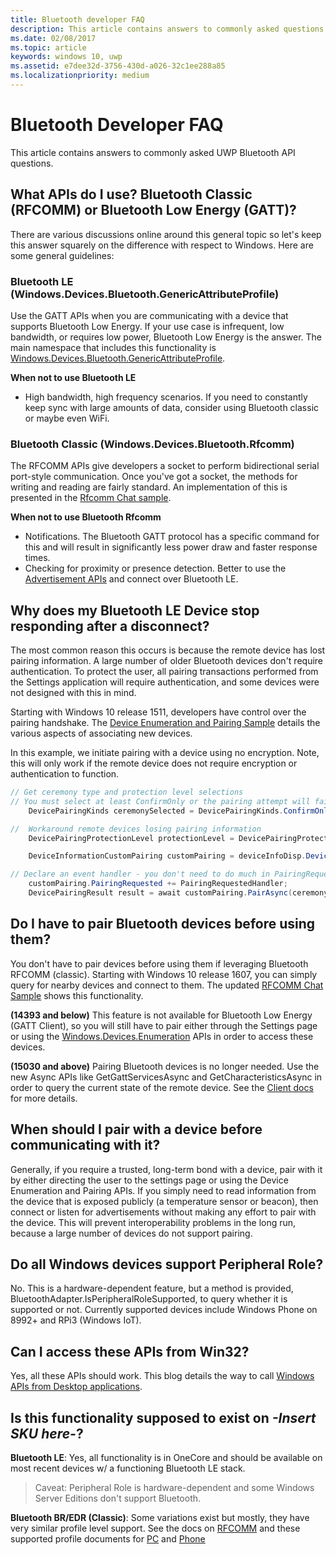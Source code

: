 ```yaml
---
title: Bluetooth developer FAQ
description: This article contains answers to commonly asked questions related to the UWP bluetooth APIs.
ms.date: 02/08/2017
ms.topic: article
keywords: windows 10, uwp
ms.assetid: e7dee32d-3756-430d-a026-32c1ee288a85
ms.localizationpriority: medium
---
```

# Bluetooth Developer FAQ

This article contains answers to commonly asked UWP Bluetooth API questions.

## What APIs do I use? Bluetooth Classic (RFCOMM) or Bluetooth Low Energy (GATT)?
There are various discussions online around this general topic so let's keep this answer squarely on the difference with respect to Windows. Here are some general guidelines:

### Bluetooth LE (Windows.Devices.Bluetooth.GenericAttributeProfile)

Use the GATT APIs when you are communicating with a device that supports Bluetooth Low Energy. If your use case is infrequent, low bandwidth, or requires low power, Bluetooth Low Energy is the answer. The main namespace that includes this functionality is [Windows.Devices.Bluetooth.GenericAttributeProfile](https://docs.microsoft.com/uwp/api/Windows.Devices.Bluetooth.GenericAttributeProfile). 

**When not to use Bluetooth LE**
- High bandwidth, high frequency scenarios. If you need to constantly keep sync with large amounts of data, consider using Bluetooth classic or maybe even WiFi. 

### Bluetooth Classic (Windows.Devices.Bluetooth.Rfcomm)

The RFCOMM APIs give developers a socket to perform bidirectional serial port-style communication. Once you've got a socket, the methods for writing and reading are fairly standard. An implementation of this is presented in the [Rfcomm Chat sample](https://github.com/Microsoft/Windows-universal-samples/tree/dev/Samples/BluetoothRfcommChat). 

**When not to use Bluetooth Rfcomm** 
- Notifications. The Bluetooth GATT protocol has a specific command for this and will result in significantly less power draw and faster response times. 
- Checking for proximity or presence detection. Better to use the [Advertisement APIs](https://docs.microsoft.com/uwp/api/windows.devices.bluetooth.advertisement) and connect over Bluetooth LE. 


## Why does my Bluetooth LE Device stop responding after a disconnect?

The most common reason this occurs is because the remote device has lost pairing information. A large number of older Bluetooth devices don't require authentication. To protect the user, all pairing transactions performed from the Settings application will require authentication, and some devices were not designed with this in mind. 

Starting with Windows 10 release 1511, developers have control over the pairing handshake. The [Device Enumeration and Pairing Sample](https://github.com/Microsoft/Windows-universal-samples/tree/master/Samples/DeviceEnumerationAndPairing) details the various aspects of associating new devices.

In this example, we initiate pairing with a device using no encryption. Note, this will only work if the remote device does not require encryption or authentication to function.

```csharp
// Get ceremony type and protection level selections
// You must select at least ConfirmOnly or the pairing attempt will fail
    DevicePairingKinds ceremonySelected = DevicePairingKinds.ConfirmOnly;

//  Workaround remote devices losing pairing information
    DevicePairingProtectionLevel protectionLevel = DevicePairingProtectionLevel.None

    DeviceInformationCustomPairing customPairing = deviceInfoDisp.DeviceInformation.Pairing.Custom;

// Declare an event handler - you don't need to do much in PairingRequestedHandler since the ceremony is "None"
    customPairing.PairingRequested += PairingRequestedHandler;
    DevicePairingResult result = await customPairing.PairAsync(ceremonySelected, protectionLevel);
```

## Do I have to pair Bluetooth devices before using them?

You don't have to pair devices before using them if leveraging Bluetooth RFCOMM (classic). Starting with Windows 10 release 1607, you can simply query for nearby devices and connect to them. The updated [RFCOMM Chat Sample](https://github.com/Microsoft/Windows-universal-samples/tree/dev/Samples/BluetoothRfcommChat) shows this functionality. 

**(14393 and below)** This feature is not available for Bluetooth Low Energy (GATT Client), so you will still have to pair either through the Settings page or using the [Windows.Devices.Enumeration](https://docs.microsoft.com/uwp/api/windows.devices.enumeration) APIs in order to access these devices.

**(15030 and above)** Pairing Bluetooth devices is no longer needed. Use the new Async APIs like GetGattServicesAsync and GetCharacteristicsAsync in order to query the current state of the remote device. See the [Client docs](gatt-client.md) for more details. 

## When should I pair with a device before communicating with it?
Generally, if you require a trusted, long-term bond with a device, pair with it by either directing the user to the settings page or using the Device Enumeration and Pairing APIs. If you simply need to read information from the device that is exposed publicly (a temperature sensor or beacon), then connect or listen for advertisements without making any effort to pair with the device. This will prevent interoperability problems in the long run, because a large number of devices do not support pairing. 

## Do all Windows devices support Peripheral Role?

No. This is a hardware-dependent feature, but a method is provided, BluetoothAdapter.IsPeripheralRoleSupported, to query whether it is supported or not.  Currently supported devices include Windows Phone on 8992+ and RPi3 (Windows IoT). 

## Can I access these APIs from Win32?

Yes, all these APIs should work. This blog details the way to call [Windows APIs from Desktop applications](https://blogs.windows.com/buildingapps/2017/01/25/calling-windows-10-apis-desktop-application/). 
## Is this functionality supposed to exist on *-Insert SKU here-*?

**Bluetooth LE**: Yes, all functionality is in OneCore and should be available on most recent devices w/ a functioning Bluetooth LE stack. 
> Caveat: Peripheral Role is hardware-dependent and some Windows Server Editions don't support Bluetooth. 

**Bluetooth BR/EDR (Classic)**: Some variations exist but mostly, they have very similar profile level support. See the docs on [RFCOMM](send-or-receive-files-with-rfcomm.md) and these supported profile documents for [PC](https://support.microsoft.com/help/10568/windows-10-supported-bluetooth-profiles) and [Phone](https://support.microsoft.com/help/10569/windows-10-mobile-supported-bluetooth-profiles)
